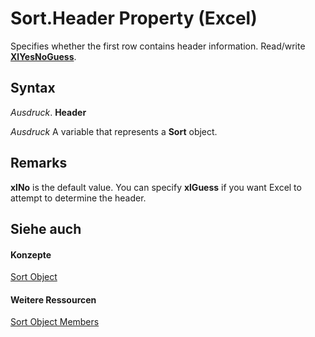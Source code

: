 
# Sort.Header Property (Excel)

Specifies whether the first row contains header information. Read/write  **[XlYesNoGuess](c4c8e9b1-ad12-5c63-da32-60d410915452.md)**.


## Syntax

 _Ausdruck_. **Header**

 _Ausdruck_ A variable that represents a **Sort** object.


## Remarks

 **xlNo** is the default value. You can specify **xlGuess** if you want Excel to attempt to determine the header.


## Siehe auch


#### Konzepte


[Sort Object](637ee681-743c-5196-2bfc-4a5bea025295.md)
#### Weitere Ressourcen


[Sort Object Members](http://msdn.microsoft.com/library/032ef613-d7f4-9fdc-e58c-3a1749396b3e%28Office.15%29.aspx)